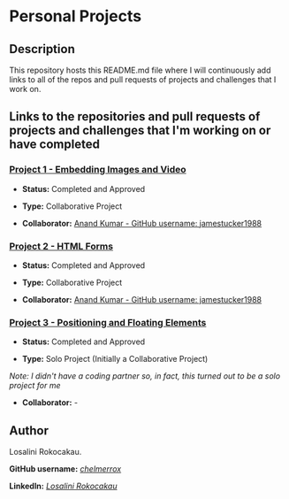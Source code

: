 # Personal Projects

## Description

   This repository hosts this README.md file where I will continuously add links to all of the repos and pull requests of projects and challenges that I work on.

## Links to the repositories and pull requests of projects and challenges that I'm working on or have completed

   ### <a href="https://github.com/jamestucker1988/jamestucker1988microverse_embeded-image-project1-combo">Project 1 - Embedding Images and Video</a>

   - **Status:** Completed and Approved

   - **Type:** Collaborative Project

   - **Collaborator:** <a href="https://github.com/jamestucker1988">Anand Kumar - GitHub username: jamestucker1988</a>

   ### <a href="https://github.com/jamestucker1988/form-project2-microverse-curriculum">Project 2 - HTML Forms</a>

   - **Status:** Completed and Approved

   - **Type:** Collaborative Project

   - **Collaborator:** <a href="https://github.com/jamestucker1988">Anand Kumar - GitHub username: jamestucker1988</a>


   ### <a href="https://github.com/chelmerrox/Project-3-Positioning-and-Floating-Elements">Project 3 - Positioning and Floating Elements</a>

   - **Status:** Completed and Approved

   - **Type:** Solo Project (Initially a Collaborative Project)

  *Note: I didn't have a coding partner so, in fact, this turned out to be a solo project for me*

   - **Collaborator:**   -

## Author

  Losalini Rokocakau. 

  **GitHub username:** *<a href="https://github.com/chelmerrox">chelmerrox</a>*

  **LinkedIn:** *<a href="https://www.linkedin.com/in/losalini-rokocakau/">Losalini Rokocakau</a>*